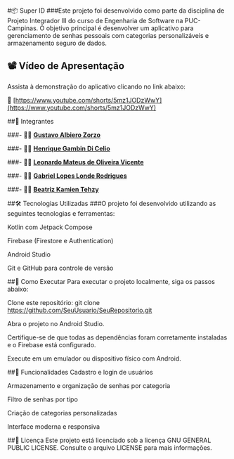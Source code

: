 #📦 Super ID
###Este projeto foi desenvolvido como parte da disciplina de Projeto Integrador III do curso de Engenharia de Software na PUC-Campinas. O objetivo principal é desenvolver um aplicativo para gerenciamento de senhas pessoais com categorias personalizáveis e armazenamento seguro de dados.


## 📽️ Vídeo de Apresentação

Assista à demonstração do aplicativo clicando no link abaixo:

🔗 [https://www.youtube.com/shorts/5mz1JODzWwY](https://www.youtube.com/shorts/5mz1JODzWwY)


##👥 Integrantes

###- 👨‍💻 [**Gustavo Albiero Zorzo**](https://github.com/gustavo-zorzo)
  
###- 👨‍💻 [**Henrique Gambin Di Celio**](https://github.com/HenriqueGambin)
  
###- 👨‍💻 [**Leonardo Mateus de Oliveira Vicente**](https://github.com/leozinv)

###- 👨‍💻 [**Gabriel Lopes Londe Rodrigues**](https://github.com/Lopesloro)
  
###- 👩‍💻 [**Beatriz Kamien Tehzy**](https://github.com/Beaktz)

  
##🛠 Tecnologias Utilizadas
###O projeto foi desenvolvido utilizando as seguintes tecnologias e ferramentas:

Kotlin com Jetpack Compose

Firebase (Firestore e Authentication)

Android Studio

Git e GitHub para controle de versão

##🚀 Como Executar
Para executar o projeto localmente, siga os passos abaixo:

Clone este repositório:
git clone https://github.com/SeuUsuario/SeuRepositorio.git

Abra o projeto no Android Studio.

Certifique-se de que todas as dependências foram corretamente instaladas e o Firebase está configurado.

Execute em um emulador ou dispositivo físico com Android.


##📌 Funcionalidades
Cadastro e login de usuários

Armazenamento e organização de senhas por categoria

Filtro de senhas por tipo

Criação de categorias personalizadas

Interface moderna e responsiva





##📄 Licença
Este projeto está licenciado sob a licença GNU GENERAL PUBLIC LICENSE. Consulte o arquivo LICENSE para mais informações.
